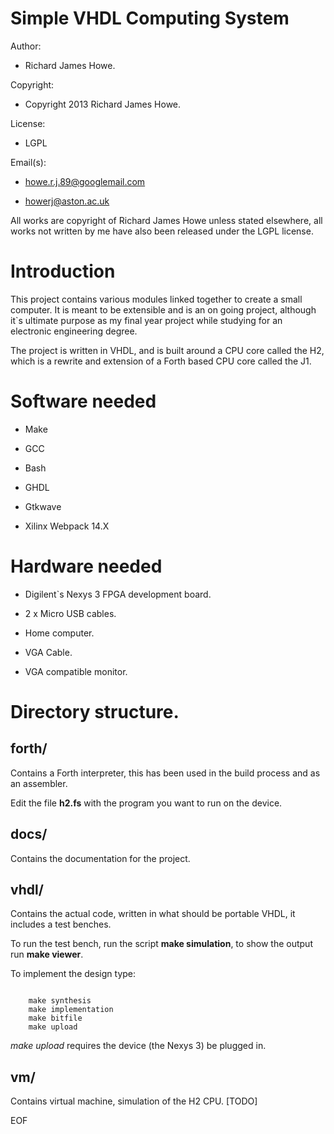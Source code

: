 Simple VHDL Computing System
============================

Author:             

* Richard James Howe.

Copyright:          

* Copyright 2013 Richard James Howe.

License:            

* LGPL

Email(s):              

* howe.r.j.89@googlemail.com

* howerj@aston.ac.uk

All works are copyright of Richard James Howe unless stated elsewhere, all
works not written by me have also been released under the LGPL license.

Introduction
============

This project contains various modules linked together to create a small
computer. It is meant to be extensible and is an on going project,
although it\`s ultimate purpose as my final year project while studying
for an electronic engineering degree.

The project is written in VHDL, and is built around a CPU core called
the H2, which is a rewrite and extension of a Forth based CPU core called
the J1.

Software needed
===============

* Make

* GCC

* Bash

* GHDL

* Gtkwave

* Xilinx Webpack 14.X

Hardware needed
===============

* Digilent\`s Nexys 3 FPGA development board.

* 2 x Micro USB cables.

* Home computer.

* VGA Cable.

* VGA compatible monitor.

Directory structure.
====================

forth/  
------

Contains a Forth interpreter, this has been used in the build process
and as an assembler.

Edit the file **h2.fs** with the program you want to run on the device.

docs/
-----

Contains the documentation for the project.

vhdl/
-----  

Contains the actual code, written in what should be portable VHDL,
it includes a test benches.

To run the test bench, run the script **make simulation**, to show
the output run **make viewer**.

To implement the design type:

~~~

    make synthesis
    make implementation
    make bitfile
    make upload

~~~

*make upload* requires the device (the Nexys 3) be plugged in.

vm/
---   

Contains virtual machine, simulation of the H2 CPU. [TODO]


EOF
